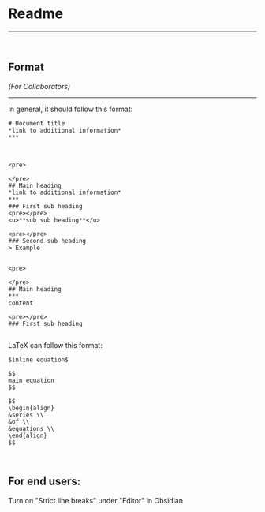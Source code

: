 # Readme
***

<pre>

</pre>
## Format
*(For Collaborators)*
***
In general, it should follow this format:

```
# Document title
*link to additional information*
***



<pre>

</pre>
## Main heading
*link to additional information*
***
### First sub heading
<pre></pre>
<u>**sub sub heading**</u>

<pre></pre>
### Second sub heading
> Example


<pre>

</pre>
## Main heading
***
content

<pre></pre>
### First sub heading
```

<pre></pre>
LaTeX can follow this format:
```
$inline equation$

$$
main equation
$$

$$
\begin{align}
&series \\
&of \\
&equations \\
\end{align}
$$
```



<pre>

</pre>
## For end users:
Turn on "Strict line breaks" under "Editor" in Obsidian